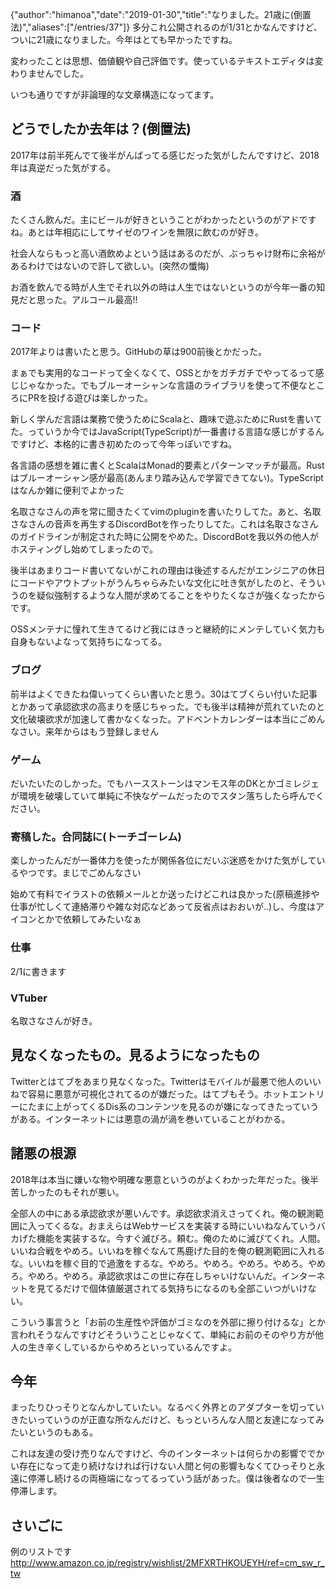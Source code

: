 {"author":"himanoa","date":"2019-01-30","title":"なりました。21歳に(倒置法)","aliases":["/entries/37"]}
多分これ公開されるのが1/31とかなんですけど、ついに21歳になりました。今年はとても早かったですね。

変わったことは思想、価値観や自己評価です。使っているテキストエディタは変わりませんでした。


いつも通りですが非論理的な文章構造になってます。

## どうでしたか去年は？(倒置法)

2017年は前半死んでて後半がんばってる感じだった気がしたんですけど、2018年は真逆だった気がする。

### 酒

たくさん飲んだ。主にビールが好きということがわかったというのがアドですね。あとは年相応にしてサイゼのワインを無限に飲むのが好き。

社会人ならもっと高い酒飲めよという話はあるのだが、ぶっちゃけ財布に余裕があるわけではないので許して欲しい。(突然の懺悔)

お酒を飲んでる時が人生でそれ以外の時は人生ではないというのが今年一番の知見だと思った。アルコール最高!!

### コード

2017年よりは書いたと思う。GitHubの草は900前後とかだった。

まぁでも実用的なコードって全くなくて、OSSとかをガチガチでやってるって感じじゃなかった。でもブルーオーシャンな言語のライブラリを使って不便なところにPRを投げる遊びは楽しかった。

新しく学んだ言語は業務で使うためにScalaと、趣味で遊ぶためにRustを書いてた。っていうか今ではJavaScript(TypeScript)が一番書ける言語な感じがするんですけど、本格的に書き初めたのって今年っぽいですね。

各言語の感想を雑に書くとScalaはMonad的要素とパターンマッチが最高。Rustはブルーオーシャン感が最高(あんまり踏み込んで学習できてない)。TypeScriptはなんか雑に便利でよかった

名取さなさんの声を常に聞きたくてvimのpluginを書いたりしてた。あと、名取さなさんの音声を再生するDiscordBotを作ったりしてた。これは名取さなさんのガイドラインが制定された時に公開をやめた。DiscordBotを我以外の他人がホスティングし始めてしまったので。

後半はあまりコード書いてないがこれの理由は後述するんだがエンジニアの休日にコードやアウトプットがうんちゃらみたいな文化に吐き気がしたのと、そういうのを疑似強制するような人間が求めてることをやりたくなさが強くなったからです。

OSSメンテナに憧れて生きてるけど我にはきっと継続的にメンテしていく気力も自身もないよなって気持ちになってる。

### ブログ

前半はよくできたね偉いってくらい書いたと思う。30はてブくらい付いた記事とかあって承認欲求の高まりを感じちゃった。でも後半は精神が荒れていたのと文化破壊欲求が加速して書かなくなった。アドベントカレンダーは本当にごめんなさい。来年からはもう登録しません

### ゲーム

だいたいたのしかった。でもハースストーンはマンモス年のDKとかゴミレジェが環境を破壊していて単純に不快なゲームだったのでスタン落ちしたら呼んでください。

### 寄稿した。合同誌に(トーチゴーレム)

楽しかったんだが一番体力を使ったが関係各位にだいぶ迷惑をかけた気がしているやつです。まじでごめんなさい

始めて有料でイラストの依頼メールとか送ったけどこれは良かった(原稿進捗や仕事が忙しくて連絡滞りや雑な対応などあって反省点はおおいが‥)し、今度はアイコンとかで依頼してみたいなぁ

### 仕事

2/1に書きます

### VTuber

名取さなさんが好き。

## 見なくなったもの。見るようになったもの

Twitterとはてブをあまり見なくなった。Twitterはモバイルが最悪で他人のいいねで容易に悪意が可視化されてるのが嫌だった。はてブもそう。ホットエントリーにたまに上がってくるDis系のコンテンツを見るのが嫌になってきたっていうがある。インターネットには悪意の渦が渦を巻いていることがわかる。

## 諸悪の根源

2018年は本当に嫌いな物や明確な悪意というのがよくわかった年だった。後半苦しかったのもそれが悪い。

全部人の中にある承認欲求が悪いんです。承認欲求消えさってくれ。俺の観測範囲に入ってくるな。おまえらはWebサービスを実装する時にいいねなんていうバカげた機能を実装するな。今すぐ滅びろ。頼む。俺のために滅びてくれ。人間。いいね合戦をやめろ。いいねを稼ぐなんて馬鹿げた目的を俺の観測範囲に入れるな。いいねを稼ぐ目的で過激をするな。やめろ。やめろ。やめろ。やめろ。やめろ。やめろ。やめろ。承認欲求はこの世に存在しちゃいけないんだ。インターネットを見てるだけで個体値厳選されてる気持ちになるのも全部こいつがいけない。

こういう事言うと「お前の生産性や評価がゴミなのを外部に擦り付けるな」とか言われそうなんですけどそういうことじゃなくて、単純にお前のそのやり方が他人の生き辛くしているからやめろといっているんですよ。

## 今年

まったりひっそりとなんかしていたい。なるべく外界とのアダプターを切っていきたいっていうのが正直な所なんだけど、もっといろんな人間と友達になってみたいというのもある。

これは友達の受け売りなんですけど、今のインターネットは何らかの影響ででかい存在になって走り続けなければ行けない人間と何の影響もなくてひっそりと永遠に停滞し続けるの両極端になってるっていう話があった。僕は後者なので一生停滞します。

## さいごに

例のリストです http://www.amazon.co.jp/registry/wishlist/2MFXRTHKOUEYH/ref=cm_sw_r_tw

